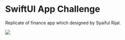 # SwiftUI App Challenge

Replicate of finance app which designed by Syaiful Rijal.

[<img src="https://user-images.githubusercontent.com/11865957/146982305-abcb40bd-1f0d-4281-bad9-66117313c43f.jpg">](https://www.instagram.com/p/CXfyCrilZHD/?utm_source=ig_web_copy_link)
